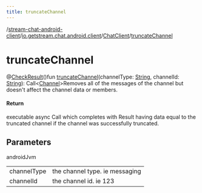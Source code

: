 ```yaml
---
title: truncateChannel
---
```

/[stream-chat-android-client](../../index.md)/[io.getstream.chat.android.client](../index.md)/[ChatClient](index.md)/[truncateChannel](truncateChannel.md)  
  
  
  
# truncateChannel  
@[CheckResult](https://developer.android.com/reference/kotlin/androidx/annotation/CheckResult.html)()fun [truncateChannel](truncateChannel.md)(channelType: [String](https://kotlinlang.org/api/latest/jvm/stdlib/kotlin/-string/index.html), channelId: [String](https://kotlinlang.org/api/latest/jvm/stdlib/kotlin/-string/index.html)): Call&lt;[Channel](../../io.getstream.chat.android.client.models/Channel/index.md)&gt;Removes all of the messages of the channel but doesn't affect the channel data or members.  
  
#### Return  
executable async Call which completes with Result having data equal to the truncated channel if the channel was successfully truncated.  
  
## Parameters  
  
androidJvm  
  
| | |
|---|---|
| <a name="io.getstream.chat.android.client/ChatClient/truncateChannel/#kotlin.String#kotlin.String/PointingToDeclaration/"></a>channelType| <a name="io.getstream.chat.android.client/ChatClient/truncateChannel/#kotlin.String#kotlin.String/PointingToDeclaration/"></a>the channel type. ie messaging|
| <a name="io.getstream.chat.android.client/ChatClient/truncateChannel/#kotlin.String#kotlin.String/PointingToDeclaration/"></a>channelId| <a name="io.getstream.chat.android.client/ChatClient/truncateChannel/#kotlin.String#kotlin.String/PointingToDeclaration/"></a>the channel id. ie 123|
  

